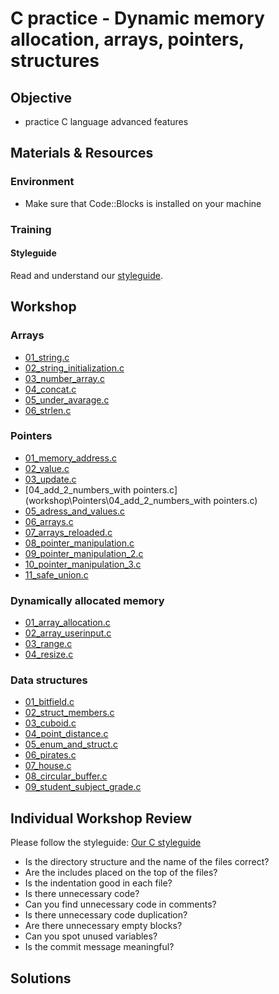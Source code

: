# C practice - Dynamic memory allocation, arrays, pointers, structures

## Objective
- practice C language advanced features

## Materials & Resources
### Environment
- Make sure that Code::Blocks is installed on your machine

### Training
#### Styleguide
Read and understand our [styleguide](https://github.com/greenfox-academy/totoro-syllabus/blob/master/STYLEGUIDE.md).

## Workshop
### Arrays
- [01_string.c](workshop\Arrays\01_string.c)
- [02_string_initialization.c](workshop\Arrays\02_string_initialization.c)
- [03_number_array.c](workshop\Arrays\03_number_array.c)
- [04_concat.c](workshop\Arrays\04_concat.c)
- [05_under_avarage.c](workshop\Arrays\05_under_avarage.c)
- [06_strlen.c](workshop\Arrays\06_strlen.c)

### Pointers
- [01_memory_address.c](workshop\Pointers\01_memory_address.c)
- [02_value.c](workshop\Pointers\02_value.c)
- [03_update.c](workshop\Pointers\03_update.c)
- [04_add_2_numbers_with pointers.c](workshop\Pointers\04_add_2_numbers_with pointers.c)
- [05_adress_and_values.c](workshop\Pointers\05_adress_and_values.c)
- [06_arrays.c](workshop\Pointers\06_arrays.c)
- [07_arrays_reloaded.c](workshop\Pointers\07_arrays_reloaded.c)
- [08_pointer_manipulation.c](workshop\Pointers\08_pointer_manipulation.c)
- [09_pointer_manipulation_2.c](workshop\Pointers\09_pointer_manipulation_2.c)
- [10_pointer_manipulation_3.c](workshop\Pointers\10_pointer_manipulation_3.c)
- [11_safe_union.c](workshop\Pointers\11_safe_union.c)

### Dynamically allocated memory
- [01_array_allocation.c](workshop\Dyn-mem\01_array_allocation.c)
- [02_array_userinput.c](workshop\Dyn-mem\02_array_userinput.c)
- [03_range.c](workshop\Dyn-mem\03_range.c)
- [04_resize.c](workshop\Dyn-mem\04_resize.c)

### Data structures
- [01_bitfield.c](workshop\Data-structures\01_bitfield.c)
- [02_struct_members.c](workshop\Data-structures\02_struct_members.c)
- [03_cuboid.c](workshop\Data-structures\03_cuboid.c)
- [04_point_distance.c](workshop\Data-structures\04_point_distance.c)
- [05_enum_and_struct.c](workshop\Data-structures\05_enum_and_struct.c)
- [06_pirates.c](workshop\Data-structures\06_pirates.c)
- [07_house.c](workshop\Data-structures\07_house.c)
- [08_circular_buffer.c](workshop\Data-structures\08_circular_buffer.c)
- [09_student_subject_grade.c](workshop\Data-structures\09_student_subject_grade.c)


## Individual Workshop Review
Please follow the styleguide: [Our C styleguide](https://github.com/greenfox-academy/teaching-materials/blob/master/styleguide/c.md)

 - Is the directory structure and the name of the files correct?
 - Are the includes placed on the top of the files?
 - Is the indentation good in each file?
 - Is there unnecessary code?
 - Can you find unnecessary code in comments?
 - Is there unnecessary code duplication?
 - Are there unnecessary empty blocks?
 - Can you spot unused variables?
 - Is the commit message meaningful?

## Solutions
